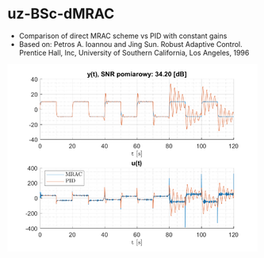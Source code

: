 # uz-BSc-dMRAC

* Comparison of direct MRAC scheme vs PID with constant gains
* Based on: Petros A. Ioannou and Jing Sun. Robust Adaptive Control. Prentice Hall, Inc,
University of Southern California, Los Angeles, 1996

![Example](odp1s2.png)
